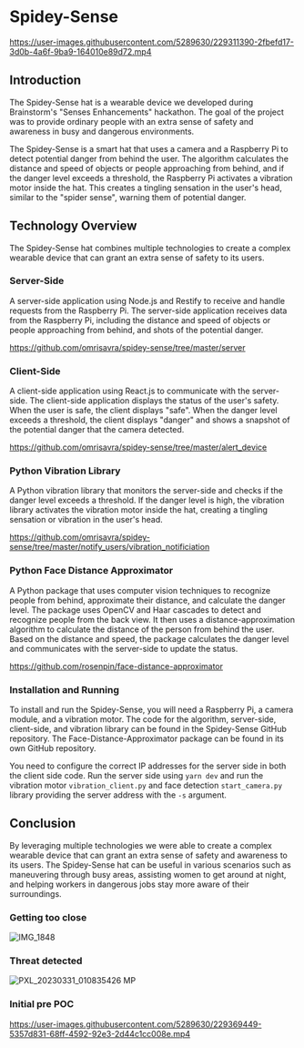 # Spidey-Sense


https://user-images.githubusercontent.com/5289630/229311390-2fbefd17-3d0b-4a6f-9ba9-164010e89d72.mp4



## Introduction

The Spidey-Sense hat is a wearable device we developed during Brainstorm's "Senses Enhancements" hackathon. The goal of the project was to provide ordinary people with an extra sense of safety and awareness in busy and dangerous environments.

The Spidey-Sense is a smart hat that uses a camera and a Raspberry Pi to detect potential danger from behind the user. The algorithm calculates the distance and speed of objects or people approaching from behind, and if the danger level exceeds a threshold, the Raspberry Pi activates a vibration motor inside the hat. This creates a tingling sensation in the user's head, similar to the "spider sense", warning them of potential danger.

## Technology Overview

The Spidey-Sense hat combines multiple technologies to create a complex wearable device that can grant an extra sense of safety to its users.

### Server-Side

A server-side application using Node.js and Restify to receive and handle requests from the Raspberry Pi. The server-side application receives data from the Raspberry Pi, including the distance and speed of objects or people approaching from behind, and shots of the potential danger.

https://github.com/omrisavra/spidey-sense/tree/master/server

### Client-Side

A client-side application using React.js to communicate with the server-side. The client-side application displays the status of the user's safety. When the user is safe, the client displays "safe". When the danger level exceeds a threshold, the client displays "danger" and shows a snapshot of the potential danger that the camera detected.

https://github.com/omrisavra/spidey-sense/tree/master/alert_device

### Python Vibration Library

A Python vibration library that monitors the server-side and checks if the danger level exceeds a threshold. If the danger level is high, the vibration library activates the vibration motor inside the hat, creating a tingling sensation or vibration in the user's head.

https://github.com/omrisavra/spidey-sense/tree/master/notify_users/vibration_notificiation

### Python Face Distance Approximator

A Python package that uses computer vision techniques to recognize people from behind, approximate their distance, and calculate the danger level. The package uses OpenCV and Haar cascades to detect and recognize people from the back view. It then uses a distance-approximation algorithm to calculate the distance of the person from behind the user. Based on the distance and speed, the package calculates the danger level and communicates with the server-side to update the status.

https://github.com/rosenpin/face-distance-approximator

### Installation and Running

To install and run the Spidey-Sense, you will need a Raspberry Pi, a camera module, and a vibration motor. The code for the algorithm, server-side, client-side, and vibration library can be found in the Spidey-Sense GitHub repository. The Face-Distance-Approximator package can be found in its own GitHub repository.

You need to configure the correct IP addresses for the server side in both the client side code.
Run the server side using `yarn dev` and run the vibration motor `vibration_client.py` and face detection `start_camera.py` library providing the server address with the `-s` argument.


## Conclusion

By leveraging multiple technologies we were able to create a complex wearable device that can grant an extra sense of safety and awareness to its users. The Spidey-Sense hat can be useful in various scenarios such as maneuvering through busy areas, assisting women to get around at night, and helping workers in dangerous jobs stay more aware of their surroundings.


### Getting too close
![IMG_1848](https://user-images.githubusercontent.com/5289630/229369438-36e80dae-806e-4a16-8ae4-2c8b2a474c7d.jpg)

### Threat detected
![PXL_20230331_010835426 MP](https://user-images.githubusercontent.com/5289630/229369432-c2d31112-5a8e-42f0-b374-e6152fd7dc3e.jpg)

### Initial pre POC

https://user-images.githubusercontent.com/5289630/229369449-5357d831-68ff-4592-92e3-2d44c1cc008e.mp4



